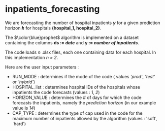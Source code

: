 # inpatients_forecasting
We are forecasting the number of hospital inpatients **_y_** for a given prediction horizon **_h_** for hospitals **(hospital_1, hospital_2)**.

The $\color{blue}prophet$ algorithm is implemented on a dataset containing the columns **ds := _date_** and **y := _number of inpatients_**.

The code loads _n_ .xlsx files, each one containing data for each hospital. In this implementation _n = 2_.

Here are the user input parameters :
- RUN_MODE : determines if the mode of the code ( values _'prod'_, _'test'_ or _'hybrid'_)
- HOSPITAL_list : determines hospital IDs of the hospitals whose inpatients the code forecasts (values : _1_, _2_)
- HORIZON_VALUE : determines the # of days for which the code forecasts the inpatients, namely the _prediction horizon_ (in our example value is _14_)
- CAP_TYPE : determines the type of cap used in the code for the maximum number of inpatients allowed by the algorithm (values : 'soft', 'hard')
